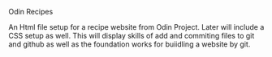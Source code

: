 Odin Recipes

An Html file setup for a recipe website from Odin Project. Later will
include a CSS setup as well. This will display skills of add and commiting files
to git and github as well as the foundation works for buiidling a website by git. 
